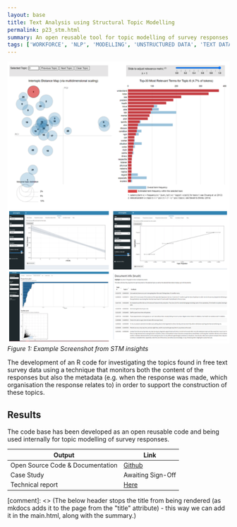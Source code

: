 ```yaml
---
layout: base
title: Text Analysis using Structural Topic Modelling
permalink: p23_stm.html
summary: An open reusable tool for topic modelling of survey responses
tags: ['WORKFORCE', 'NLP', 'MODELLING', 'UNSTRUCTURED DATA', 'TEXT DATA', 'COMPLETE', 'DEPLOYED']
---
```


![Screenshot of the STM Insights dashboard, top left has an interopic distance map, top left includes a graph for most relevant terms, beneath are various other low res graphs.](../images/stminsights_lowquality.png)
*Figure 1: Example Screenshot from STM insights*

The development of an R code for investigating the topics found in free text survey data using a technique that monitors both the content of the responses but also the metadata (e.g. when the response was made, which organisation the response relates to) in order to support the construction of these topics.

## Results

The code base has been developed as an open reusable code and being used internally for topic modelling of survey responses.

| Output | Link |
| ---- | ---- |
| Open Source Code & Documentation | [Github](https://github.com/nhsx/stm-survey-text) |
| Case Study | Awaiting Sign-Off |
| Technical report | [Here](https://github.com/nhsx/stm-survey-text/blob/main/reports/report_stm.pdf) |

[comment]: <> (The below header stops the title from being rendered (as mkdocs adds it to the page from the "title" attribute) - this way we can add it in the main.html, along with the summary.)
#
